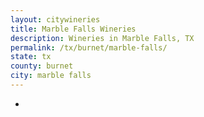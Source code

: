 ```yaml
---
layout: citywineries
title: Marble Falls Wineries
description: Wineries in Marble Falls, TX
permalink: /tx/burnet/marble-falls/
state: tx
county: burnet
city: marble falls
---
```

-
